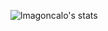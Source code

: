 ![lmagoncalo's stats](https://github-readme-stats.vercel.app/api?username=lmagoncalo&show_icons=true)

